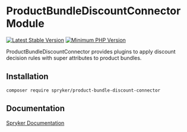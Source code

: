 # ProductBundleDiscountConnector Module
[![Latest Stable Version](https://poser.pugx.org/spryker/product-bundle-discount-connector/v/stable.svg)](https://packagist.org/packages/spryker/product-bundle-discount-connector)
[![Minimum PHP Version](https://img.shields.io/badge/php-%3E%3D%208.3-8892BF.svg)](https://php.net/)

ProductBundleDiscountConnector provides plugins to apply discount decision rules with super attributes to product bundles.

## Installation

```
composer require spryker/product-bundle-discount-connector
```

## Documentation

[Spryker Documentation](https://docs.spryker.com)
